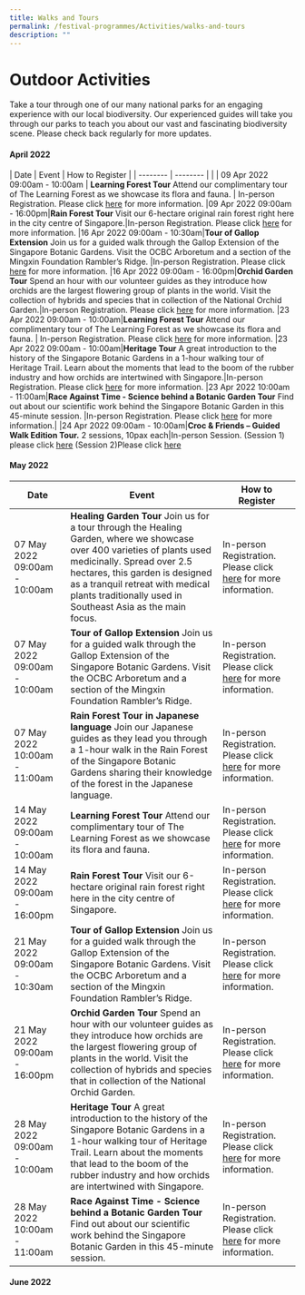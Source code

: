 ```yaml
---
title: Walks and Tours
permalink: /festival-programmes/Activities/walks-and-tours
description: ""
---
```

# **Outdoor Activities**
Take a tour through one of our many national parks for an engaging experience with our local biodiversity. Our experienced guides will take you through our parks to teach you about our vast and fascinating biodiversity scene. Please check back regularly for more updates.

#### April 2022

| Date |   Event      |     How to Register        |
| -------- | -------- |  |
| 09 Apr 2022 09:00am - 10:00am    | **Learning Forest Tour** Attend our complimentary tour of The Learning Forest as we showcase its flora and fauna.    | In-person Registration. Please click [here](https://www.nparks.gov.sg/activities/events-and-workshops/2022/4/learning-forest-tour-2nd-sat) for more information. 
|09 Apr 2022 09:00am - 16:00pm|**Rain Forest Tour**   Visit our 6-hectare original rain forest right here in the city centre of Singapore.|In-person Registration. Please click [here](https://www.nparks.gov.sg/activities/events-and-workshops/2022/4/rain-forest-tour) for more information.
|16 Apr 2022 09:00am - 10:30am|**Tour of Gallop Extension** Join us for a guided walk through the Gallop Extension of the Singapore Botanic Gardens. Visit the OCBC Arboretum and a section of the Mingxin Foundation Rambler’s Ridge. |In-person Registration. Please click [here](https://www.nparks.gov.sg/activities/events-and-workshops/2022/4/gallop-tour-3rd-sat) for more information.
|16 Apr 2022 09:00am - 16:00pm|**Orchid Garden Tour** Spend an hour with our volunteer guides as they introduce how orchids are the largest flowering group of plants in the world. Visit the collection of hybrids and species that in collection of the National Orchid Garden.|In-person Registration. Please click [here](https://www.nparks.gov.sg/activities/events-and-workshops/2022/4/orchid-garden-tour) for more information.
|23 Apr 2022 09:00am - 10:00am|**Learning Forest Tour** Attend our complimentary tour of The Learning Forest as we showcase its flora and fauna.    | In-person Registration. Please click [here](https://www.nparks.gov.sg/activities/events-and-workshops/2022/4/learning-forest-tour-4th-sat) for more information.
|23 Apr 2022 09:00am - 10:00am|**Heritage Tour** A great introduction to the history of the Singapore Botanic Gardens in a 1-hour walking tour of Heritage Trail. Learn about the moments that lead to the boom of the rubber industry and how orchids are intertwined with Singapore.|In-person Registration. Please click [here](https://www.nparks.gov.sg/activities/events-and-workshops/2022/4/heritage-tour) for more information.
|23 Apr 2022 10:00am - 11:00am|**Race Against Time - Science behind a Botanic Garden Tour** Find out about our scientific work behind the Singapore Botanic Garden in this 45-minute session. |In-person Registration. Please click [here](https://www.nparks.gov.sg/activities/events-and-workshops/2022/4/race-against-time-tour) for more information.|
|24 Apr 2022 09:00am - 10:00am|**Croc & Friends – Guided Walk Edition Tour.**  2 sessions, 10pax each|In-person Session. (Session 1) please click [here](https://www.nparks.gov.sg/activities/events-and-workshops/2022/4/croc-and-friends-session1) (Session 2)Please click [here](https://www.nparks.gov.sg/activities/events-and-workshops/2022/4/croc-and-friends-session2)

#### May 2022



| Date | Event | How to Register |
| -------- | -------- | -------- |
| 07 May 2022 09:00am - 10:00am     | **Healing Garden Tour**  Join us for a tour through the Healing Garden, where we  showcase over 400 varieties of plants used medicinally. Spread over 2.5 hectares, this garden is designed as a tranquil retreat with medical plants traditionally used in Southeast Asia as the main focus.     | In-person Registration. Please click [here](https://www.nparks.gov.sg/activities/events-and-workshops/2022/5/healing-garden-tour) for more information.     |
| 07 May 2022 09:00am - 10:00am    | **Tour of Gallop Extension** Join us for a guided walk through the Gallop Extension of the Singapore Botanic Gardens. Visit the OCBC Arboretum and a section of the Mingxin Foundation Rambler’s Ridge.     | In-person Registration. Please click [here](https://www.nparks.gov.sg/activities/events-and-workshops/2022/5/gallop-tour-1st-sat) for more information.     |
| 07 May 2022 10:00am - 11:00am     | **Rain Forest Tour in Japanese language** Join our Japanese guides as they lead you through a 1-hour walk in the Rain Forest of the Singapore Botanic Gardens sharing their knowledge of the forest in the Japanese language.     | In-person Registration. Please click [here](https://www.nparks.gov.sg/activities/events-and-workshops/2022/5/rain-forest-jap) for more information.     |
| 14 May 2022 09:00am - 10:00am     | **Learning Forest Tour** Attend our complimentary tour of The Learning Forest as we showcase its flora and fauna.     | In-person Registration. Please click [here](https://www.nparks.gov.sg/activities/events-and-workshops/2022/5/learning-forest-tour-2nd-sat) for more information.|
| 14 May 2022 09:00am - 16:00pm     | **Rain Forest Tour**   Visit our 6-hectare original rain forest right here in the city centre of Singapore.     | In-person Registration. Please click [here](https://www.nparks.gov.sg/activities/events-and-workshops/2022/5/rain-forest-tour) for more information.     |
| 21 May 2022 09:00am - 10:30am     | **Tour of Gallop Extension** Join us for a guided walk through the Gallop Extension of the Singapore Botanic Gardens. Visit the OCBC Arboretum and a section of the Mingxin Foundation Rambler’s Ridge.     | In-person Registration. Please click [here](https://www.nparks.gov.sg/activities/events-and-workshops/2022/5/gallop-tour-3rd-sat) for more information.     |
| 21 May 2022 09:00am - 16:00pm     | **Orchid Garden Tour** Spend an hour with our volunteer guides as they introduce how orchids are the largest flowering group of plants in the world. Visit the collection of hybrids and species that in collection of the National Orchid Garden.     | In-person Registration. Please click [here](https://www.nparks.gov.sg/activities/events-and-workshops/2022/5/orchid-garden-tour) for more information.     |
| 28 May 2022 09:00am - 10:00am     | **Heritage Tour** A great introduction to the history of the Singapore Botanic Gardens in a 1-hour walking tour of Heritage Trail. Learn about the moments that lead to the boom of the rubber industry and how orchids are intertwined with Singapore.     | In-person Registration. Please click [here](https://www.nparks.gov.sg/activities/events-and-workshops/2022/5/heritage-tour) for more information.     |
| 28 May 2022 10:00am - 11:00am     | **Race Against Time - Science behind a Botanic Garden Tour** Find out about our scientific work behind the Singapore Botanic Garden in this 45-minute session.     | In-person Registration. Please click [here](https://www.nparks.gov.sg/activities/events-and-workshops/2022/5/race-against-time-tour) for more information.     |




#### June 2022